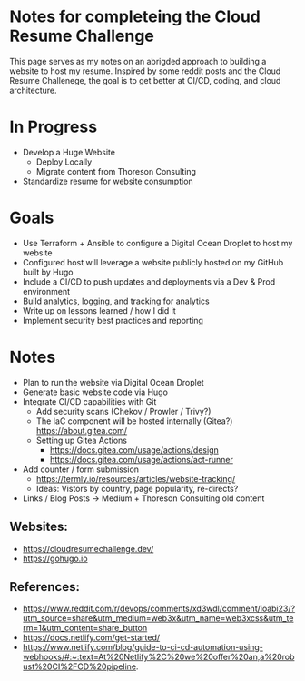 # Notes for completeing the Cloud Resume Challenge  
This page serves as my notes on an abrigded approach to building a website to host my resume. Inspired by some reddit posts and the Cloud Resume Challenege, the goal is to get better at CI/CD, coding, and cloud architecture. 

# In Progress
* Develop a Huge Website
  * Deploy Locally
  * Migrate content from Thoreson Consulting
* Standardize resume for website consumption

# Goals 
* Use Terraform + Ansible to configure a Digital Ocean Droplet to host my website
* Configured host will leverage a website publicly hosted on my GitHub built by Hugo
* Include a CI/CD to push updates and deployments via a Dev & Prod environment
* Build analytics, logging, and tracking for analytics
* Write up on lessons learned / how I did it
* Implement security best practices and reporting

# Notes
* Plan to run the website via Digital Ocean Droplet
* Generate basic website code via Hugo
* Integrate CI/CD capabilities with Git
  * Add security scans (Chekov / Prowler / Trivy?)
  * The IaC component will be hosted internally (Gitea?) https://about.gitea.com/
  * Setting up Gitea Actions
    * https://docs.gitea.com/usage/actions/design
    * https://docs.gitea.com/usage/actions/act-runner
* Add counter / form submission
  * https://termly.io/resources/articles/website-tracking/ 
  * Ideas: Vistors by country, page popularity, re-directs? 
* Links / Blog Posts -> Medium + Thoreson Consulting old content

## Websites: 
* https://cloudresumechallenge.dev/
* https://gohugo.io

## References: 
* https://www.reddit.com/r/devops/comments/xd3wdl/comment/ioabi23/?utm_source=share&utm_medium=web3x&utm_name=web3xcss&utm_term=1&utm_content=share_button
* https://docs.netlify.com/get-started/
* https://www.netlify.com/blog/guide-to-ci-cd-automation-using-webhooks/#:~:text=At%20Netlify%2C%20we%20offer%20an,a%20robust%20CI%2FCD%20pipeline.
